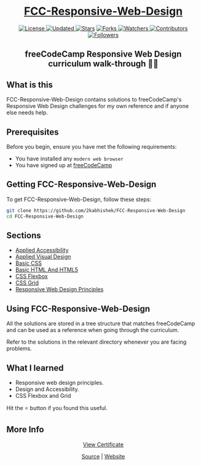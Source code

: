 <div align = "center">

<h1><a href="https://2kabhishek.github.io/FCC-Responsive-Web-Design">FCC-Responsive-Web-Design</a></h1>

<a href="https://github.com/2KAbhishek/FCC-Responsive-Web-Design/blob/master/LICENSE">
<img alt="License" src="https://img.shields.io/github/license/2kabhishek/FCC-Responsive-Web-Design?style=plastic&color=white&label=License"> </a>

<a href="https://github.com/2KAbhishek/FCC-Responsive-Web-Design/pulse">
<img alt="Updated" src="https://img.shields.io/github/last-commit/2kabhishek/FCC-Responsive-Web-Design?style=plastic&color=e30724&label=Updated"> </a>

<a href="https://github.com/2KAbhishek/FCC-Responsive-Web-Design/stargazers">
<img alt="Stars" src="https://img.shields.io/github/stars/2kabhishek/FCC-Responsive-Web-Design?style=plastic&color=00d451&label=Stars"></a>

<a href="https://github.com/2KAbhishek/FCC-Responsive-Web-Design/network/members">
<img alt="Forks" src="https://img.shields.io/github/forks/2kabhishek/FCC-Responsive-Web-Design?style=plastic&color=1688f0&label=Forks"> </a>

<a href="https://github.com/2KAbhishek/FCC-Responsive-Web-Design/watchers">
<img alt="Watchers" src="https://img.shields.io/github/watchers/2kabhishek/FCC-Responsive-Web-Design?style=plastic&color=ff5500&label=Watchers"> </a>

<a href="https://github.com/2KAbhishek/FCC-Responsive-Web-Design/graphs/contributors">
<img alt="Contributors" src="https://img.shields.io/github/contributors/2kabhishek/FCC-Responsive-Web-Design?style=plastic&color=f0f&label=Contributors"> </a>

<a href="https://github.com/2KAbhishek?tab=followers">
<img alt="Followers" src="https://img.shields.io/github/followers/2kabhishek?color=222&style=plastic&label=Followers"> </a>

<h2>freeCodeCamp Responsive Web Design curriculum walk-through 👣🌐</h2>

</div>

## What is this

FCC-Responsive-Web-Design contains solutions to freeCodeCamp's Responsive Web Design challenges for my own reference and if anyone else needs help.

## Prerequisites

Before you begin, ensure you have met the following requirements:

- You have installed any `modern web browser`
- You have signed up at [freeCodeCamp](https://freeCodeCamp.org)

## Getting FCC-Responsive-Web-Design

To get FCC-Responsive-Web-Design, follow these steps:

```bash
git clone https://github.com/2kabhishek/FCC-Responsive-Web-Design
cd FCC-Responsive-Web-Design
```

## Sections

- [Applied Accessibility](https://github.com/2KAbhishek/FCC-Responsive-Web-Design/tree/main/Applied-Accessibility)
- [Applied Visual Design](https://github.com/2KAbhishek/FCC-Responsive-Web-Design/tree/main/Applied-Visual-Design)
- [Basic CSS](https://github.com/2KAbhishek/FCC-Responsive-Web-Design/tree/main/Basic-CSS)
- [Basic HTML And HTML5](https://github.com/2KAbhishek/FCC-Responsive-Web-Design/tree/main/Basic-HTML-And-HTML5)
- [CSS Flexbox](https://github.com/2KAbhishek/FCC-Responsive-Web-Design/tree/main/CSS-Flexbox)
- [CSS Grid](https://github.com/2KAbhishek/FCC-Responsive-Web-Design/tree/main/CSS-Grid)
- [Responsive Web Design Principles](https://github.com/2KAbhishek/FCC-Responsive-Web-Design/tree/main/Responsive-Web-Design-Principles)

## Using FCC-Responsive-Web-Design

All the solutions are stored in a tree structure that matches freeCodeCamp and can be used as a reference when going through the curriculum.

Refer to the solutions in the relevant directory whenever you are facing problems.

## What I learned

- Responsive web design principles.
- Design and Accessibility.
- CSS Flexbox and Grid

Hit the ⭐ button if you found this useful.

## More Info

<div align="center">

<a href="https://www.freecodecamp.org/certification/2kabhishek/responsive-web-design">View Certificate</a><br>

<a href="https://github.com/2KAbhishek/FCC-Responsive-Web-Design">Source</a> |
<a href="https://2kabhishek.github.io/FCC-Responsive-Web-Design">Website</a>

</div>
